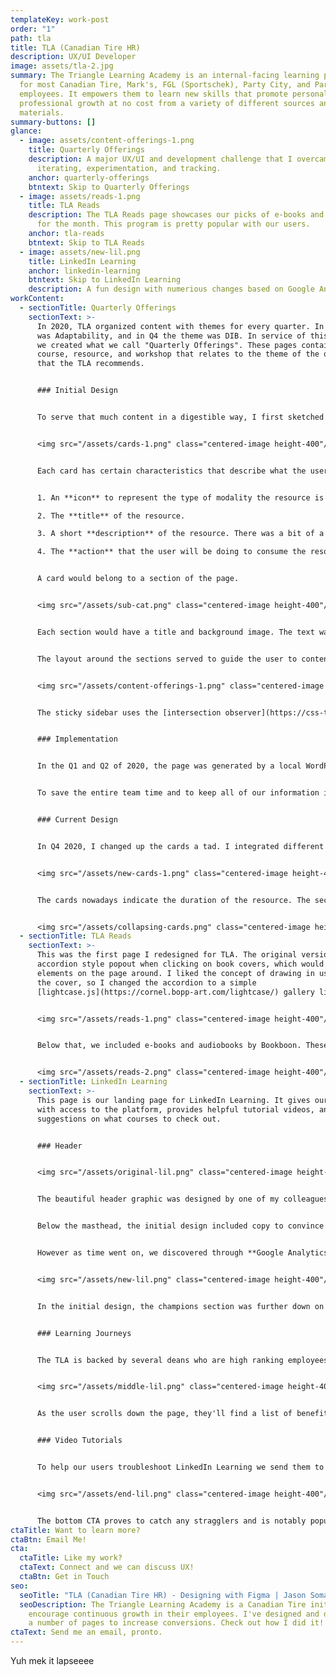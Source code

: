 ```yaml
---
templateKey: work-post
order: "1"
path: tla
title: TLA (Canadian Tire HR)
description: UX/UI Developer
image: assets/tla-2.jpg
summary: The Triangle Learning Academy is an internal-facing learning platform
  for most Canadian Tire, Mark's, FGL (Sportschek), Party City, and PartSource
  employees. It empowers them to learn new skills that promote personal and
  professional growth at no cost from a variety of different sources and
  materials.
summary-buttons: []
glance:
  - image: assets/content-offerings-1.png
    title: Quarterly Offerings
    description: A major UX/UI and development challenge that I overcame with
      iterating, experimentation, and tracking.
    anchor: quarterly-offerings
    btntext: Skip to Quarterly Offerings
  - image: assets/reads-1.png
    title: TLA Reads
    description: The TLA Reads page showcases our picks of e-books and audiobooks
      for the month. This program is pretty popular with our users.
    anchor: tla-reads
    btntext: Skip to TLA Reads
  - image: assets/new-lil.png
    title: LinkedIn Learning
    anchor: linkedin-learning
    btntext: Skip to LinkedIn Learning
    description: A fun design with numerious changes based on Google Analytics data.
workContent:
  - sectionTitle: Quarterly Offerings
    sectionText: >-
      In 2020, TLA organized content with themes for every quarter. In Q1, it
      was Adaptability, and in Q4 the theme was DIB. In service of this theme,
      we created what we call "Quarterly Offerings". These pages contain every
      course, resource, and workshop that relates to the theme of the quarter
      that the TLA recommends. 


      ### Initial Design


      To serve that much content in a digestible way, I first sketched out some possibilities and prototyped them with the team. After several rounds of feedback and refinement, while deepening my understanding of the issue, I decided to use cards as the basis for the page.


      <img src="/assets/cards-1.png" class="centered-image height-400"/>


      Each card has certain characteristics that describe what the user is clicking on, in a short amount of space.


      1. An **icon** to represent the type of modality the resource is in, followed by the text for that modality. The icons are from the [Unicons](https://iconscout.com/unicons) set.

      2. The **title** of the resource.

      3. A short **description** of the resource. There was a bit of a UI challenge to fit enough space in for the description to be accurate.

      4. The **action** that the user will be doing to consume the resource. 


      A card would belong to a section of the page.


      <img src="/assets/sub-cat.png" class="centered-image height-400"/>


      Each section would have a title and background image. The text was removed later for the sake of simplicity. The cards that belong to the section overlap onto the background image to denote that this set of cards belongs to the section's header.


      The layout around the sections served to guide the user to content on the page.


      <img src="/assets/content-offerings-1.png" class="centered-image height-400"/>


      The sticky sidebar uses the [intersection observer](https://css-tricks.com/sticky-table-of-contents-with-scrolling-active-states/) Javascript feature to highlight the section of the page that's currently in the viewport. The masthead is a quick intro to our theme and links to an explainer video on the quarter's content.


      ### Implementation


      In the Q1 and Q2 of 2020, the page was generated by a local WordPress and ACF install. I would copy the resulting HTML and paste it into our platform. To maintain all of the information was a major time-sink for the team, as there was a gigantic spreadsheet to keep all the information in one place, and also keeping track of tasks in Trello. One of our managers discovered a Trello plugin that allowed the use of custom fields. We also discovered this information could be exported. 


      To save the entire team time and to keep all of our information in one place, I endeavored to find a way to make use of the exports that Trello provided me with. I learned about [handlebars.js](https://handlebarsjs.com/), a templating engine that used JSON. Through a lot of experimentation, I discovered that by exporting a Trello dashboard in .csv format and changing it to JSON I could use the data to populate the page. I created a 3 step updating process for myself (in WordPress I would input all the data manually), and simplified the procedure for others on my team, saving several hours in Q3 and Q4.


      ### Current Design


      In Q4 2020, I changed up the cards a tad. I integrated different sizes of cards that were two-wide.


      <img src="/assets/new-cards-1.png" class="centered-image height-400"/>


      The cards nowadays indicate the duration of the resource. The sections sometimes have sub-sections, which required hiding the descriptors since there were so many in a row to decrease the height of the page.


      <img src="/assets/collapsing-cards.png" class="centered-image height-400"/>
  - sectionTitle: TLA Reads
    sectionText: >-
      This was the first page I redesigned for TLA. The original version used an
      accordion style popout when clicking on book covers, which would shift
      elements on the page around. I liked the concept of drawing in users with
      the cover, so I changed the accordion to a simple
      [lightcase.js](https://cornel.bopp-art.com/lightcase/) gallery lightbox.


      <img src="/assets/reads-1.png" class="centered-image height-400"/>


      Below that, we included e-books and audiobooks by Bookboon. These proved to be super popular - our learners liked reading and listening at their own pace, so our team decided to turn it into a monthly program. Later on, it became the main focus of the page, so the order was flipped.


      <img src="/assets/reads-2.png" class="centered-image height-400"/>
  - sectionTitle: LinkedIn Learning
    sectionText: >-
      This page is our landing page for LinkedIn Learning. It gives our users
      with access to the platform, provides helpful tutorial videos, and has
      suggestions on what courses to check out.


      ### Header


      <img src="/assets/original-lil.png" class="centered-image height-400"/>


      The beautiful header graphic was designed by one of my colleagues. I integrated it as naturally as possible, leaving the left side to house our main and secondary CTA's. 


      Below the masthead, the initial design included copy to convince our learners to use LinkedIn Learning. To the right, the page displayed the "Latest Features", a carousel of courses that the TLA team updated bi-weekly.


      However as time went on, we discovered through **Google Analytics** that most users weren't interacting with our featured content. The page was simplified, and today it looks like this instead.


      <img src="/assets/new-lil.png" class="centered-image height-400"/> 


      In the initial design, the champions section was further down on the page, but it actually had more interactivity than the latest feature carousel. A champion is an employee that has submitted a course to be shared with fellow employees. The social nature of champions being able to share content reigned supreme over the latest features content and replaced it completely. We also shortened the copy as LinkedIn Learning became more popular with our learners, and added an in-page sticky navbar to let our users jump around the page with ease.


      ### Learning Journeys


      The TLA is backed by several deans who are high ranking employees from across our brands and collaborate with our team. TLA's main purpose is to drive employees to keep learning. By using testimonials from our deans about on-going learning, we hope to reinforce that purpose.


      <img src="/assets/middle-lil.png" class="centered-image height-400"/> 


      As the user scrolls down the page, they'll find a list of benefits to using the LinkedIn Learning platform. Surprisingly, a number of our users were found to use the CTA at the bottom of the page, contrary to the usual heatmap patterns of a webpage. 


      ### Video Tutorials


      To help our users troubleshoot LinkedIn Learning we send them to our video tutorials. Here, we've created videos on how to get started with the platform. 


      <img src="/assets/end-lil.png" class="centered-image height-400"/> 


      The bottom CTA proves to catch any stragglers and is notably popular with our users.
ctaTitle: Want to learn more?
ctaBtn: Email Me!
cta:
  ctaTitle: Like my work?
  ctaText: Connect and we can discuss UX!
  ctaBtn: Get in Touch
seo:
  seoTitle: "TLA (Canadian Tire HR) - Designing with Figma | Jason Somai "
  seoDescription: The Triangle Learning Academy is a Canadian Tire initiative to
    encourage continuous growth in their employees. I've designed and developed
    a number of pages to increase conversions. Check out how I did it!
ctaText: Send me an email, pronto.
---
```

Yuh mek it lapseeee